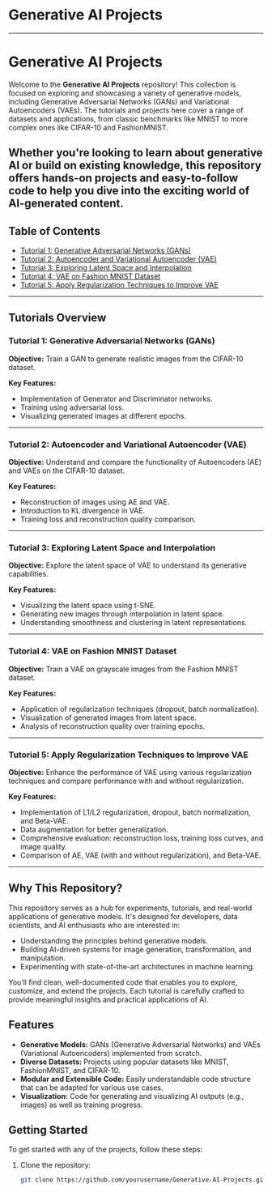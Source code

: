 # Generative AI Projects
---
# Generative AI Projects

Welcome to the **Generative AI Projects** repository! This collection is focused on exploring and showcasing a variety of generative models, including Generative Adversarial Networks (GANs) and Variational Autoencoders (VAEs). The tutorials and projects here cover a range of datasets and applications, from classic benchmarks like MNIST to more complex ones like CIFAR-10 and FashionMNIST.

Whether you're looking to learn about generative AI or build on existing knowledge, this repository offers hands-on projects and easy-to-follow code to help you dive into the exciting world of AI-generated content.
---
## Table of Contents

- [Tutorial 1: Generative Adversarial Networks (GANs)](#tutorial-1-generative-adversarial-networks-gans)
- [Tutorial 2: Autoencoder and Variational Autoencoder (VAE)](#tutorial-2-autoencoder-and-variational-autoencoder-vae)
- [Tutorial 3: Exploring Latent Space and Interpolation](#tutorial-3-exploring-latent-space-and-interpolation)
- [Tutorial 4: VAE on Fashion MNIST Dataset](#tutorial-4-vae-on-fashion-mnist-dataset)
- [Tutorial 5: Apply Regularization Techniques to Improve VAE](#tutorial-5-apply-regularization-techniques-to-improve-vae)

---
## Tutorials Overview

### Tutorial 1: **Generative Adversarial Networks (GANs)**

**Objective:** Train a GAN to generate realistic images from the CIFAR-10 dataset.

**Key Features:**
- Implementation of Generator and Discriminator networks.
- Training using adversarial loss.
- Visualizing generated images at different epochs.

---

### Tutorial 2: **Autoencoder and Variational Autoencoder (VAE)**

**Objective:** Understand and compare the functionality of Autoencoders (AE) and VAEs on the CIFAR-10 dataset.

**Key Features:**
- Reconstruction of images using AE and VAE.
- Introduction to KL divergence in VAE.
- Training loss and reconstruction quality comparison.

---

### Tutorial 3: **Exploring Latent Space and Interpolation**

**Objective:** Explore the latent space of VAE to understand its generative capabilities.

**Key Features:**
- Visualizing the latent space using t-SNE.
- Generating new images through interpolation in latent space.
- Understanding smoothness and clustering in latent representations.

---

### Tutorial 4: **VAE on Fashion MNIST Dataset**

**Objective:** Train a VAE on grayscale images from the Fashion MNIST dataset.

**Key Features:**
- Application of regularization techniques (dropout, batch normalization).
- Visualization of generated images from latent space.
- Analysis of reconstruction quality over training epochs.

---

### Tutorial 5: **Apply Regularization Techniques to Improve VAE**

**Objective:** Enhance the performance of VAE using various regularization techniques and compare performance with and without regularization.

**Key Features:**
- Implementation of L1/L2 regularization, dropout, batch normalization, and Beta-VAE.
- Data augmentation for better generalization.
- Comprehensive evaluation: reconstruction loss, training loss curves, and image quality.
- Comparison of AE, VAE (with and without regularization), and Beta-VAE.

---

## Why This Repository?

This repository serves as a hub for experiments, tutorials, and real-world applications of generative models. It's designed for developers, data scientists, and AI enthusiasts who are interested in:
- Understanding the principles behind generative models.
- Building AI-driven systems for image generation, transformation, and manipulation.
- Experimenting with state-of-the-art architectures in machine learning.

You’ll find clean, well-documented code that enables you to explore, customize, and extend the projects. Each tutorial is carefully crafted to provide meaningful insights and practical applications of AI.

## Features

- **Generative Models:** GANs (Generative Adversarial Networks) and VAEs (Variational Autoencoders) implemented from scratch.
- **Diverse Datasets:** Projects using popular datasets like MNIST, FashionMNIST, and CIFAR-10.
- **Modular and Extensible Code:** Easily understandable code structure that can be adapted for various use cases.
- **Visualization:** Code for generating and visualizing AI outputs (e.g., images) as well as training progress.

## Getting Started

To get started with any of the projects, follow these steps:

1. Clone the repository:
   ```bash
   git clone https://github.com/yourusername/Generative-AI-Projects.git
